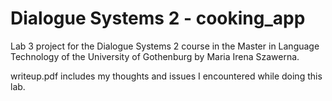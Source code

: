# Dialogue Systems 2 - cooking_app

Lab 3 project for the Dialogue Systems 2 course in the Master in Language Technology of the University of Gothenburg by Maria Irena Szawerna.

writeup.pdf includes my thoughts and issues I encountered while doing this lab.
